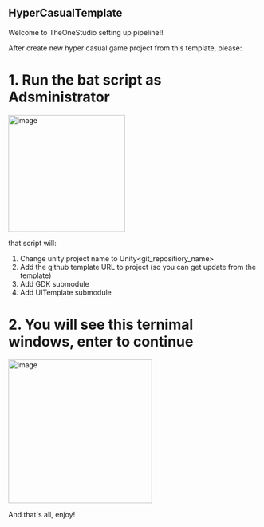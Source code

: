 ## HyperCasualTemplate
Welcome to TheOneStudio setting up pipeline!!

After create new hyper casual game project from this template, please:
# 1. Run the bat script as Adsministrator

<img width="234" alt="image" src="https://user-images.githubusercontent.com/9598614/219407739-964fae3d-e693-447b-bb8b-719d60ceaf86.png">

that script will:
1. Change unity project name to Unity<git_repositiory_name>
2. Add the github template URL to project (so you can get update from the template)
3. Add GDK submodule
4. Add UITemplate submodule

# 2. You will see this ternimal windows, enter to continue

<img width="288" alt="image" src="https://user-images.githubusercontent.com/9598614/219408102-96bfdc0d-227d-4c9b-94ce-3485b1acdad2.png">

And that's all, enjoy!
